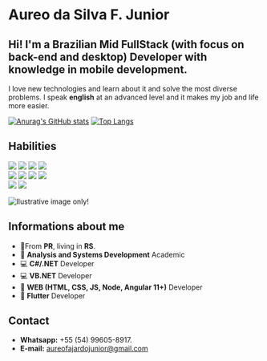 # Aureo da Silva F. Junior

## Hi! I'm a Brazilian Mid **FullStack** (with focus on **back-end** and **desktop**) Developer with knowledge in mobile development.
I love new technologies and learn about it and solve the most diverse problems.
I speak **english** at an advanced level and it makes my job and life more easier.

[![Anurag's GitHub stats](https://github-readme-stats.vercel.app/api?username=AureoFJunior)](https://github.com/AureoFJunior/github-readme-stats)
[![Top Langs](https://github-readme-stats.vercel.app/api/top-langs/?username=AureoFJunior&layout=compact)](https://github.com/AureoFJunior/github-readme-stats)

## Habilities
<div class="back">
  <img src="https://img.shields.io/badge/C%23-239120?style=for-the-badge&logo=c-sharp&logoColor=white%22%3E">
  <img src="https://img.shields.io/badge/.NET-5C2D91?style=for-the-badge&logo=.net&logoColor=white%22%3E">
  <img src="https://img.shields.io/badge/Unity-100000?style=for-the-badge&logo=unity&logoColor=white">
  <img src="https://img.shields.io/badge/Netlify-00C7B7?style=for-the-badge&logo=netlify&logoColor=white">
</div>
<div class"front">
  <img src="https://img.shields.io/badge/JavaScript-F7DF1E?style=for-the-badge&logo=javascript&logoColor=black%22%3E">
  <img src="https://img.shields.io/badge/HTML5-E34F26?style=for-the-badge&logo=html5&logoColor=white%22%3E">
  <img src="https://img.shields.io/badge/CSS3-1572B6?style=for-the-badge&logo=css3&logoColor=white%22%3E">
  <img src="https://img.shields.io/badge/Angular-DD0031?style=for-the-badge&logo=angular&logoColor=white%22%3E">
</div>
<div class="database">
  <img src="https://img.shields.io/badge/PostgreSQL-316192?style=for-the-badge&logo=postgresql&logoColor=white%22%3E">
  <img src="https://img.shields.io/badge/MySQL-005C84?style=for-the-badge&logo=mysql&logoColor=white%22%3E">
</div>


![Ilustrative image only!](https://img.freepik.com/free-vector/programming-working-concept-modern-flat-design-developer-programs-different-languages_9209-6821.jpg?w=740)
## Informations about me

-  🏡From **PR**, living in **RS**.
- 📒 **Analysis and Systems Development** Academic
- 💻 **C#/.NET** Developer
- 💻 **VB.NET** Developer
- 📃 **WEB (HTML, CSS, JS, Node, Angular 11+)** Developer
- 📱  **Flutter** Developer

##  Contact

- **Whatsapp:**  +55 (54) 99605-8917.
- **E-mail:** aureofajardojunior@gmail.com

